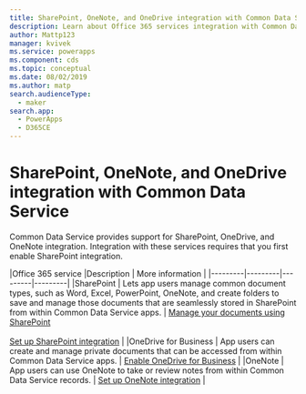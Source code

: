 ```yaml
---
title: SharePoint, OneNote, and OneDrive integration with Common Data Service | Microsoft Docs
description: Learn about Office 365 services integration with Common Data Service.
author: Mattp123
manager: kvivek
ms.service: powerapps
ms.component: cds
ms.topic: conceptual
ms.date: 08/02/2019
ms.author: matp
search.audienceType: 
  - maker
search.app: 
  - PowerApps
  - D365CE
---
```


# SharePoint, OneNote, and OneDrive integration with Common Data Service

Common Data Service provides support for SharePoint, OneDrive, and OneNote integration. Integration with these services requires that you first enable SharePoint integration.   


|Office 365 service  |Description  | More information  |
|---------|---------|---------|---------|
|SharePoint     |  Lets app users manage common document types, such as Word, Excel, PowerPoint, OneNote, and create folders to save and manage those documents that are seamlessly stored in SharePoint from within Common Data Service apps.     |  [Manage your documents using SharePoint](/dynamics365/customer-engagement/admin/manage-documents-using-sharepoint) <br /> <br /> [Set up SharePoint integration](/dynamics365/customer-engagement/admin/set-up-sharepoint-integration)     |
|OneDrive for Business     |  App users can create and manage private documents that can be accessed from within Common Data Service apps.      |  [Enable OneDrive for Business](/dynamics365/customer-engagement/admin/enable-onedrive-for-business)     |
|OneNote     | App users can use OneNote to take or review notes from within Common Data Service records.      |   [Set up OneNote integration](/dynamics365/customer-engagement/admin/set-up-onenote-integration-in-dynamics-365)   | 
